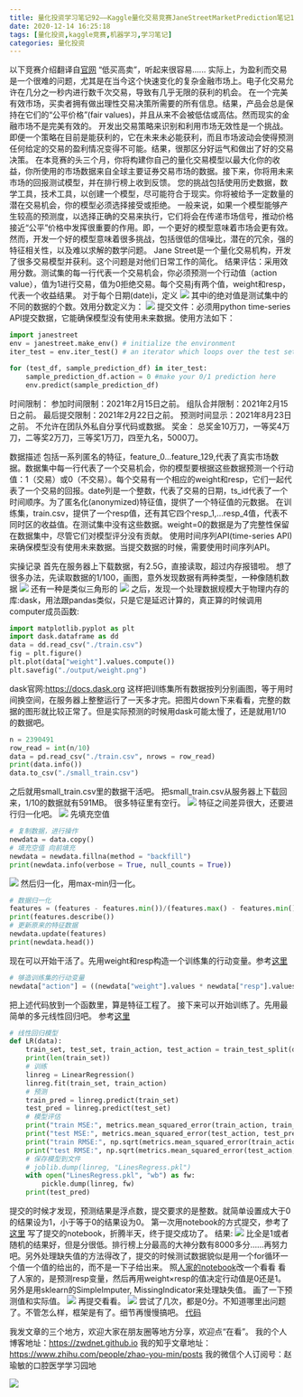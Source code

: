 ```yaml
---
title: 量化投资学习笔记92——Kaggle量化交易竞赛JaneStreetMarketPrediction笔记1
date: 2020-12-14 16:25:18
tags: [量化投资,kaggle竞赛,机器学习,学习笔记]
categories: 量化投资
---
```

以下竞赛介绍翻译自[官网](https://www.kaggle.com/c/jane-street-market-prediction)
“低买高卖”，听起来很容易......
实际上，为盈利而交易是一个很难的问题，尤其是在当今这个快速变化的复杂金融市场上。电子化交易允许在几分之一秒内进行数千次交易，导致有几乎无限的获利的机会。
在一个完美有效市场，买卖者拥有做出理性交易决策所需要的所有信息。结果，产品会总是保持在它们的“公平价格”(fair values)，并且从来不会被低估或高估。然而现实的金融市场不是完美有效的。
开发出交易策略来识别和利用市场无效性是一个挑战。即便一个策略在目前是能获利的，它在未来未必能获利，而且市场波动会使得预测任何给定的交易的盈利情况变得不可能。结果，很那区分好运气和做出了好的交易决策。
在本竞赛的头三个月，你将构建你自己的量化交易模型以最大化你的收益，你所使用的市场数据来自全球主要证券交易市场的数据。接下来，你将用未来市场的回报测试模型，并在排行榜上收到反馈。
您的挑战包括使用历史数据，数学工具，技术工具，以创建一个模型，尽可能符合于现实。你将被给予一定数量的潜在交易机会，你的模型必须选择接受或拒绝。
一般来说，如果一个模型能够产生较高的预测度，以选择正确的交易来执行，它们将会在传递市场信号，推动价格接近“公平”价格中发挥很重要的作用。即，一个更好的模型意味着市场会更有效。然而，开发一个好的模型意味着很多挑战，包括很低的信噪比，潜在的冗余，强的特征相关性，以及难以求解的数学问题。
Jane Street是一个量化交易机构，开发了很多交易模型并获利。这个问题是对他们日常工作的简化。
结果评估：采用效用分数。测试集的每一行代表一个交易机会，你必须预测一个行动值（action value），值为1进行交易，值为0拒绝交易。每个交易j有两个值，weight和resp，代表一个收益结果。
对于每个日期(date)i，定义
![](https://zymblog-1258069789.cos.ap-chengdu.myqcloud.com/blog0178-QTLearn/65/01.png)
其中i的绝对值是测试集中的不同的数据的个数。效用分数定义为：
![](https://zymblog-1258069789.cos.ap-chengdu.myqcloud.com/blog0178-QTLearn/65/02.png)
提交文件：必须用python time-series API提交数据，它能确保模型没有使用未来数据。使用方法如下：
```python
import janestreet
env = janestreet.make_env() # initialize the environment
iter_test = env.iter_test() # an iterator which loops over the test set

for (test_df, sample_prediction_df) in iter_test:
    sample_prediction_df.action = 0 #make your 0/1 prediction here
    env.predict(sample_prediction_df)
```
时间限制：
参加时间限制：2021年2月15日之前。
组队合并限制：2021年2月15日之前。
最后提交限制：2021年2月22日之前。
预测时间显示：2021年8月23日之前。
不允许在团队外私自分享代码或数据。
奖金：
总奖金10万刀，一等奖4万刀，二等奖2万刀，三等奖1万刀，四至九名，5000刀。

数据描述
包括一系列匿名的特征，feature_0...feature_129,代表了真实市场数据。数据集中每一行代表了一个交易机会，你的模型要根据这些数据预测一个行动值：1（交易）或0（不交易）。每个交易有一个相应的weight和resp，它们一起代表了一个交易的回报。date列是一个整数，代表了交易的日期，ts_id代表了一个时间顺序。为了匿名化(anonymized)特征值，提供了一个特征值的元数据。
在训练集，train.csv，提供了一个resp值，还有其它四个resp_1,...resp_4值，代表不同时区的收益值。在测试集中没有这些数据。weight=0的数据是为了完整性保留在数据集中，尽管它们对模型评分没有贡献。
使用时间序列API(time-series API)来确保模型没有使用未来数据。当提交数据的时候，需要使用时间序列API。

实操记录
首先在服务器上下载数据，有2.5G，直接读取，超过内存报错啦。
想了很多办法，先读取数据的1/100，画图，意外发现数据有两种类型，一种像随机数据
![](https://zymblog-1258069789.cos.ap-chengdu.myqcloud.com/blog0178-QTLearn/65/03.png)
还有一种是类似三角形的
![](https://zymblog-1258069789.cos.ap-chengdu.myqcloud.com/blog0178-QTLearn/65/04.png)
之后，发现一个处理数据规模大于物理内存的库:dask，用法跟pandas类似，只是它是延迟计算的，真正算的时候调用computer成员函数:
```python
import matplotlib.pyplot as plt
import dask.dataframe as dd
data = dd.read_csv("./train.csv")
fig = plt.figure()
plt.plot(data["weight"].values.compute())
plt.savefig("./output/weight.png")
```
dask官网:https://docs.dask.org
这样把训练集所有数据按列分别画图，等于用时间换空间，在服务器上整整运行了一天多才完。把图片down下来看看，完整的数据的图形就比较正常了。但是实际预测的时候用dask可能太慢了，还是就用1/10的数据吧。
```python
n = 2390491
row_read = int(n/10)
data = pd.read_csv("./train.csv", nrows = row_read)
print(data.info())
data.to_csv("./small_train.csv")
```
之后就用small_train.csv里的数据干活吧。
把small_train.csv从服务器上下载回来，1/10的数据就有591MB。
很多特征里有空行。
![](https://zymblog-1258069789.cos.ap-chengdu.myqcloud.com/blog0178-QTLearn/65/05.png)
特征之间差异很大，还要进行归一化吧。
![](https://zymblog-1258069789.cos.ap-chengdu.myqcloud.com/blog0178-QTLearn/65/06.png)
先填充空值
```python
# 复制数据，进行操作
newdata = data.copy()
# 填充空值 向前填充
newdata = newdata.fillna(method = "backfill")
print(newdata.info(verbose = True, null_counts = True))
```
![](https://zymblog-1258069789.cos.ap-chengdu.myqcloud.com/blog0178-QTLearn/65/07.png)
然后归一化，用max-min归一化。
```python
# 数据归一化
features = (features - features.min())/(features.max() - features.min())
print(features.describe())
# 更新原来的特征数据
newdata.update(features)
print(newdata.head())
```
现在可以开始干活了。先用weight和resp构造一个训练集的行动变量。参考[这里](https://github.com/amareshgood/Jane-Street-Market-Prediction/blob/main/jane_street_market_predictions.ipynb)
```python
# 够造训练集的行动变量
newdata["action"] = ((newdata["weight"].values * newdata["resp"].values) > 0).astype("int")
```
把上述代码放到一个函数里，算是特征工程了。
接下来可以开始训练了。先用最简单的多元线性回归吧。
参考[这里](https://github.com/767472021/Jane-Street-Market-Prediction/blob/master/EDA.ipynb)
```python
# 线性回归模型
def LR(data):
    train_set, test_set, train_action, test_action = train_test_split(data.loc[:, "feature_0":"feature_129"], data.action, test_size = 0.2)
    print(len(train_set))
    # 训练
    linreg = LinearRegression()
    linreg.fit(train_set, train_action)
    # 预测
    train_pred = linreg.predict(train_set)
    test_pred = linreg.predict(test_set)
    # 模型评估
    print("train MSE:", metrics.mean_squared_error(train_action, train_pred))
    print("test MSE:", metrics.mean_squared_error(test_action, test_pred))
    print("train RMSE:", np.sqrt(metrics.mean_squared_error(train_action, train_pred)))
    print("test RMSE:", np.sqrt(metrics.mean_squared_error(test_action, test_pred)))
    # 保存模型到文件
    # joblib.dump(linreg, "LinesRegress.pkl")
    with open("LinesRegress.pkl", "wb") as fw:
        pickle.dump(linreg, fw)
    print(test_pred)
```
提交的时候才发现，预测结果是浮点数，提交要求的是整数。就简单设置成大于0的结果设为1，小于等于0的结果设为0。
第一次用notebook的方式提交，参考了[这里](https://www.kaggle.com/gogo827jz/jane-street-neural-network-starter)
写了提交的notebook，折腾半天，终于提交成功了。
结果:
![](https://zymblog-1258069789.cos.ap-chengdu.myqcloud.com/blog0178-QTLearn/65/08.png)
比全是1或者随机的结果好，但是分很低。排行榜上分最高的大神分数有8000多分……再努力吧。另外处理缺失值的方法得改了，提交的时候测试数据貌似是用一个for循环一个值一个值的给出的，而不是一下子给出来。
照[人家的notebook](https://www.kaggle.com/harshit2708/linear-regression)改一个看看
看了人家的，是预测resp变量，然后再用weight×resp的值决定行动值是0还是1。另外是用sklearn的SimpleImputer, MissingIndicator来处理缺失值。
画了一下预测值和实际值。
![](https://zymblog-1258069789.cos.ap-chengdu.myqcloud.com/blog0178-QTLearn/65/09.png)
再提交看看。
![](https://zymblog-1258069789.cos.ap-chengdu.myqcloud.com/blog0178-QTLearn/65/10.png)
尝试了几次，都是0分。不知道哪里出问题了。不管怎么样，框架是有了。细节再慢慢搞吧。
[代码](https://github.com/zwdnet/JSMPwork)


我发文章的三个地方，欢迎大家在朋友圈等地方分享，欢迎点“在看”。
我的个人博客地址：https://zwdnet.github.io
我的知乎文章地址： https://www.zhihu.com/people/zhao-you-min/posts
我的微信个人订阅号：赵瑜敏的口腔医学学习园地


![](https://zymblog-1258069789.cos.ap-chengdu.myqcloud.com/other/wx.jpg)